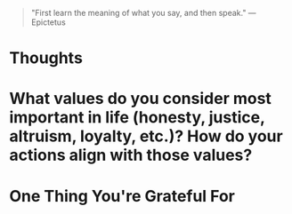 
> \"First learn the meaning of what you say, and then speak.\" — Epictetus

# Thoughts

# What values do you consider most important in life (honesty, justice, altruism, loyalty, etc.)? How do your actions align with those values?

# One Thing You're Grateful For


